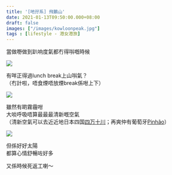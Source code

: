 ```yaml
---
title: '[吔孖系] 飛鵝山'
date: 2021-01-13T09:50:00.000+08:00
draft: false
images: ["/images/kowloonpeak.jpg"]
tags : [lifestyle - 港女港旅]
---
```


當做嘢做到趴响度氣都冇得唞嘅時候  

![](/images/kowloonpeak.jpg)

有咩正得過lunch break上山唞氣？  
（冇計啦，唔食煙唔放煙break係咁上下）  

![](/images/kowloonpeak1.jpg)

雖然有啲霧霾咁  
大啖呼吸唔算最最最清新嘅空氣  
（清新空氣可以去近近地日本四国[四万十川](https://hidie.net/shikoku7g/)；再爽仲有葡萄牙[Pinhão](https://hidie.net/portugal8a/)）  

![](/images/kowloonpeak2.jpg)

但係好好太陽  
都算心情舒暢咗好多  
  
    
又係時候死返工喇～  
